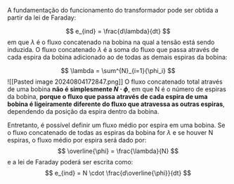A fundamentação do funcionamento do transformador pode ser obtida a partir da lei de Faraday:

$$
e_{ind} = \frac{d\lambda}{dt}
$$
em que $\lambda$ é o fluxo concatenado na bobina na qual a tensão está sendo induzida. O fluxo concatenado $\lambda$ é a soma do fluxo que passa através de cada espira da bobina adicionado ao de todas as demais espiras da bobina:

$$
\lambda = \sum^{N}_{i=1}{\phi_i}
$$
![[Pasted image 20240804172847.png]]
O fluxo concatenado total através de uma bobina **não é simplesmente $N\cdot \phi$**, em que N é o número de espiras da bobina, **porque o fluxo que passa através de cada espira de uma bobina é ligeiramente diferente do fluxo que atravessa as outras espiras**, dependendo da posição da espira dentro da bobina.

Entretanto, é possível definir um fluxo médio por espira em uma bobina. Se o fluxo concatenado de todas as espiras da bobina for $\lambda$ e se houver N espiras, o fluxo médio por espira será dado por:
$$
\overline{\phi} = \frac{\lambda}{N}
$$
e a lei de Faraday poderá ser escrita como:
$$
e_{ind} = N \cdot \frac{d\overline{\phi}}{dt}
$$
